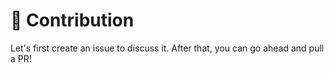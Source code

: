# 🤝 Contribution

Let's first create an issue to discuss it. After that, you can go ahead and pull a PR!
